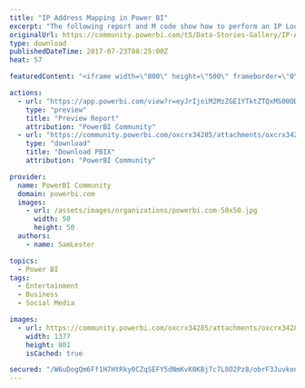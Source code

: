 ```yaml
---
title: "IP Address Mapping in Power BI"
excerpt: "The following report and M code show how to perform an IP Lookup to obtain location details for a list of IP Addresses in order to map them in Power"
originalUrl: https://community.powerbi.com/t5/Data-Stories-Gallery/IP-Address-Mapping-in-Power-BI/m-p/217114
type: download
publishedDateTime: 2017-07-23T08:25:00Z
heat: 57

featuredContent: "<iframe width=\"800\" height=\"500\" frameborder=\"0\" src=\"https://app.powerbi.com/view?r=eyJrIjoiM2MzZGE1YTktZTQxMS00ODE2LWIwNjAtNWQ1MmJhNDBmOTliIiwidCI6IjcyZjk4OGJmLTg2ZjEtNDFhZi05MWFiLTJkN2NkMDExZGI0NyIsImMiOjV9\"></iframe>"

actions:
  - url: "https://app.powerbi.com/view?r=eyJrIjoiM2MzZGE1YTktZTQxMS00ODE2LWIwNjAtNWQ1MmJhNDBmOTliIiwidCI6IjcyZjk4OGJmLTg2ZjEtNDFhZi05MWFiLTJkN2NkMDExZGI0NyIsImMiOjV9"
    type: "preview"
    title: "Preview Report"
    attribution: "PowerBI Community"
  - url: "https://community.powerbi.com/oxcrx34285/attachments/oxcrx34285/DataStoriesGallery/974/2/IPAddressMapping_SamLesterBlog.pbix"
    type: "download"
    title: "Download PBIX"
    attribution: "PowerBI Community"

provider:
  name: PowerBI Community
  domain: powerbi.com
  images:
    - url: /assets/images/organizations/powerbi.com-50x50.jpg
      width: 50
      height: 50
  authors:
    - name: SamLester

topics:
  - Power BI
tags:
  - Entertainment
  - Business
  - Social Media

images:
  - url: https://community.powerbi.com/oxcrx34285/attachments/oxcrx34285/DataStoriesGallery/974/1/BlogPostWithMCode.PNG
    width: 1377
    height: 801
    isCached: true

secured: "/W6uDogQm6Ff1H7HtRky0CZqSEFY5dNmKvK0KBj7c7L8O2Pz8/obrF3JuvkonVowQnggk/KqlYttHNbvriGDSjRpo6N0UDArIyg0Nk3DyP/D3ziJT2FIsItqfwPt5+vwHOhqAHfSWi05vCMYfjHlQ52jInMA2+RAYaXn5NAIaLXfdGr1sI5nfpqvqB3L7DqR/eiKRqk7IYnRZINQpgf5G0SE/p81Ukc3wtuHDnJsxDgzzYMQB9ni/934eZFinoCsYRjTqV6jmsTlRBg6rFofbgy3ongDgB2CK/t+8cqatxkFWMgKUM82poHF/lgYY/3CczeKcM8OSG7CdmwSvyBViGEX1N4HIFRqJHN4nAQo5AUVG4ez8ssEV4o83BLFV7oK1BO1ccHYz1es3F/QYoCIdlhwNRwMQ3suFdndIuMqduw=;GAwGs9aetbELMfOZv8beSA=="
---
```


